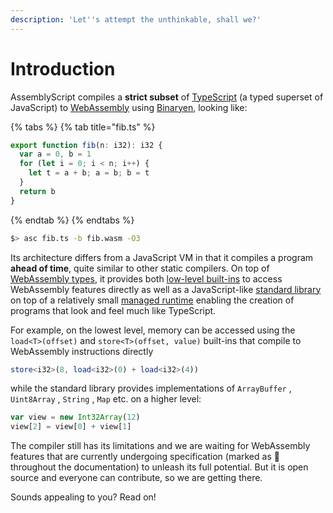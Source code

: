 ```yaml
---
description: 'Let''s attempt the unthinkable, shall we?'
---
```


# Introduction

AssemblyScript compiles a **strict subset** of [TypeScript](https://www.typescriptlang.org) \(a typed superset of JavaScript\) to [WebAssembly](https://webassembly.org) using [Binaryen](https://github.com/WebAssembly/binaryen), looking like:

{% tabs %}
{% tab title="fib.ts" %}
```typescript
export function fib(n: i32): i32 {
  var a = 0, b = 1
  for (let i = 0; i < n; i++) {
    let t = a + b; a = b; b = t
  }
  return b
}
```
{% endtab %}
{% endtabs %}

```bash
$> asc fib.ts -b fib.wasm -O3
```

Its architecture differs from a JavaScript VM in that it compiles a program **ahead of time**, quite similar to other static compilers. On top of [WebAssembly types](basics/types.md), it provides both [low-level built-ins](basics/environment.md#low-level-webassembly-operations) to access WebAssembly features directly as well as a JavaScript-like [standard library](basics/environment.md#standard-library) on top of a relatively small [managed runtime](details/runtime.md) enabling the creation of programs that look and feel much like TypeScript.

For example, on the lowest level, memory can be accessed using the `load<T>(offset)` and `store<T>(offset, value)` built-ins that compile to WebAssembly instructions directly

```typescript
store<i32>(8, load<i32>(0) + load<i32>(4))
```

while the standard library provides implementations of `ArrayBuffer` , `Uint8Array` , `String` , `Map` etc. on a higher level:

```typescript
var view = new Int32Array(12)
view[2] = view[0] + view[1]
```

The compiler still has its limitations and we are waiting for WebAssembly features that are currently undergoing specification \(marked as 🦄 throughout the documentation\) to unleash its full potential. But it is open source and everyone can contribute, so we are getting there.

Sounds appealing to you? Read on!


